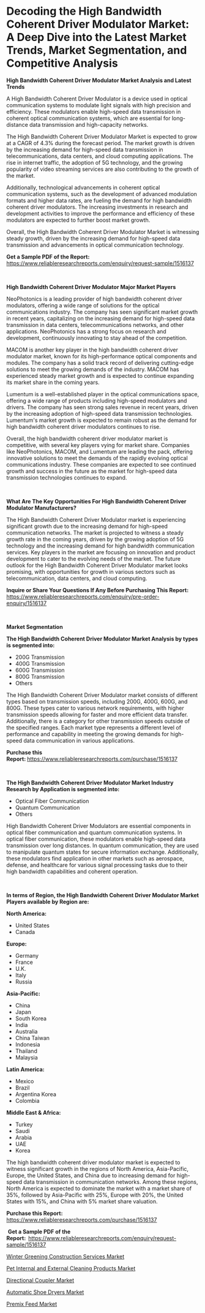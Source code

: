 <p><h1>Decoding the High Bandwidth Coherent Driver Modulator Market: A Deep Dive into the Latest Market Trends, Market Segmentation, and Competitive Analysis</h1></p><p><strong>High Bandwidth Coherent Driver Modulator Market Analysis and Latest Trends</strong></p>
<p><p>A High Bandwidth Coherent Driver Modulator is a device used in optical communication systems to modulate light signals with high precision and efficiency. These modulators enable high-speed data transmission in coherent optical communication systems, which are essential for long-distance data transmission and high-capacity networks.</p><p>The High Bandwidth Coherent Driver Modulator Market is expected to grow at a CAGR of 4.3% during the forecast period. The market growth is driven by the increasing demand for high-speed data transmission in telecommunications, data centers, and cloud computing applications. The rise in internet traffic, the adoption of 5G technology, and the growing popularity of video streaming services are also contributing to the growth of the market.</p><p>Additionally, technological advancements in coherent optical communication systems, such as the development of advanced modulation formats and higher data rates, are fueling the demand for high bandwidth coherent driver modulators. The increasing investments in research and development activities to improve the performance and efficiency of these modulators are expected to further boost market growth.</p><p>Overall, the High Bandwidth Coherent Driver Modulator Market is witnessing steady growth, driven by the increasing demand for high-speed data transmission and advancements in optical communication technology.</p></p>
<p><strong>Get a Sample PDF of the Report:&nbsp;</strong> <a href="https://www.reliableresearchreports.com/enquiry/request-sample/1516137">https://www.reliableresearchreports.com/enquiry/request-sample/1516137</a></p>
<p>&nbsp;</p>
<p><strong>High Bandwidth Coherent Driver Modulator Major Market Players</strong></p>
<p><p>NeoPhotonics is a leading provider of high bandwidth coherent driver modulators, offering a wide range of solutions for the optical communications industry. The company has seen significant market growth in recent years, capitalizing on the increasing demand for high-speed data transmission in data centers, telecommunications networks, and other applications. NeoPhotonics has a strong focus on research and development, continuously innovating to stay ahead of the competition.</p><p>MACOM is another key player in the high bandwidth coherent driver modulator market, known for its high-performance optical components and modules. The company has a solid track record of delivering cutting-edge solutions to meet the growing demands of the industry. MACOM has experienced steady market growth and is expected to continue expanding its market share in the coming years.</p><p>Lumentum is a well-established player in the optical communications space, offering a wide range of products including high-speed modulators and drivers. The company has seen strong sales revenue in recent years, driven by the increasing adoption of high-speed data transmission technologies. Lumentum's market growth is expected to remain robust as the demand for high bandwidth coherent driver modulators continues to rise.</p><p>Overall, the high bandwidth coherent driver modulator market is competitive, with several key players vying for market share. Companies like NeoPhotonics, MACOM, and Lumentum are leading the pack, offering innovative solutions to meet the demands of the rapidly evolving optical communications industry. These companies are expected to see continued growth and success in the future as the market for high-speed data transmission technologies continues to expand.</p></p>
<p>&nbsp;</p>
<p><strong>What Are The Key Opportunities For High Bandwidth Coherent Driver Modulator Manufacturers?</strong></p>
<p><p>The High Bandwidth Coherent Driver Modulator market is experiencing significant growth due to the increasing demand for high-speed communication networks. The market is projected to witness a steady growth rate in the coming years, driven by the growing adoption of 5G technology and the increasing demand for high bandwidth communication services. Key players in the market are focusing on innovation and product development to cater to the evolving needs of the market. The future outlook for the High Bandwidth Coherent Driver Modulator market looks promising, with opportunities for growth in various sectors such as telecommunication, data centers, and cloud computing.</p></p>
<p><strong>Inquire or Share Your Questions If Any Before Purchasing This Report:</strong> <a href="https://www.reliableresearchreports.com/enquiry/pre-order-enquiry/1516137">https://www.reliableresearchreports.com/enquiry/pre-order-enquiry/1516137</a></p>
<p>&nbsp;</p>
<p><strong>Market Segmentation</strong></p>
<p><strong>The High Bandwidth Coherent Driver Modulator Market Analysis by types is segmented into:</strong></p>
<p><ul><li>200G Transmission</li><li>400G Transmission</li><li>600G Transmission</li><li>800G Transmission</li><li>Others</li></ul></p>
<p><p>The High Bandwidth Coherent Driver Modulator market consists of different types based on transmission speeds, including 200G, 400G, 600G, and 800G. These types cater to various network requirements, with higher transmission speeds allowing for faster and more efficient data transfer. Additionally, there is a category for other transmission speeds outside of the specified ranges. Each market type represents a different level of performance and capability in meeting the growing demands for high-speed data communication in various applications.</p></p>
<p><strong>Purchase this Report:&nbsp;</strong><a href="https://www.reliableresearchreports.com/purchase/1516137">https://www.reliableresearchreports.com/purchase/1516137</a></p>
<p>&nbsp;</p>
<p><strong>The High Bandwidth Coherent Driver Modulator Market Industry Research by Application is segmented into:</strong></p>
<p><ul><li>Optical Fiber Communication</li><li>Quantum Communication</li><li>Others</li></ul></p>
<p><p>High Bandwidth Coherent Driver Modulators are essential components in optical fiber communication and quantum communication systems. In optical fiber communication, these modulators enable high-speed data transmission over long distances. In quantum communication, they are used to manipulate quantum states for secure information exchange. Additionally, these modulators find application in other markets such as aerospace, defense, and healthcare for various signal processing tasks due to their high bandwidth capabilities and coherent operation.</p></p>
<p>&nbsp;</p>
<p><strong>In terms of Region, the High Bandwidth Coherent Driver Modulator Market Players available by Region are:</strong></p>
<p>
    <p> <strong> North America: </strong>
        <ul>
            <li>United States</li>
            <li>Canada</li>
        </ul>
        </p> 
    <p> <strong> Europe: </strong>
        <ul>
            <li>Germany</li>
            <li>France</li>
            <li>U.K.</li>
            <li>Italy</li>
            <li>Russia</li>
        </ul>
        </p> 
    <p> <strong> Asia-Pacific: </strong>
        <ul>
            <li>China</li>
            <li>Japan</li>
            <li>South Korea</li>
            <li>India</li>
            <li>Australia</li>
            <li>China Taiwan</li>
            <li>Indonesia</li>
            <li>Thailand</li>
            <li>Malaysia</li>
        </ul>
        </p> 
    <p> <strong> Latin America: </strong>
        <ul>
            <li>Mexico</li>
            <li>Brazil</li>
            <li>Argentina Korea</li>
            <li>Colombia</li>
        </ul>
        </p> 
    <p> <strong> Middle East & Africa: </strong>
        <ul>
            <li>Turkey</li>
            <li>Saudi</li>
            <li>Arabia</li>
            <li>UAE</li>
            <li>Korea</li>
        </ul>
    </p>
    </p>
<p><p>The high bandwidth coherent driver modulator market is expected to witness significant growth in the regions of North America, Asia-Pacific, Europe, the United States, and China due to increasing demand for high-speed data transmission in communication networks. Among these regions, North America is expected to dominate the market with a market share of 35%, followed by Asia-Pacific with 25%, Europe with 20%, the United States with 15%, and China with 5% market share valuation.</p></p>
<p><strong>Purchase this Report: </strong><a href="https://www.reliableresearchreports.com/purchase/1516137">https://www.reliableresearchreports.com/purchase/1516137</a></p>
<p>&nbsp;<strong>Get a Sample PDF of the Report:&nbsp;&nbsp;</strong><a href="https://www.reliableresearchreports.com/enquiry/request-sample/1516137">https://www.reliableresearchreports.com/enquiry/request-sample/1516137</a></p>
<p><strong></strong></p>
<p><p><a href="https://changeable-paste-463.notion.site/Winter-Greening-Construction-Services-Market-Provides-a-Comprehensive-Analysis-Including-a-Macro-Ove-bd3a4707c1894ff48703efca87f50e6e">Winter Greening Construction Services Market</a></p><p><a href="https://florentine-yuzu-f42.notion.site/Pet-Internal-and-External-Cleaning-Products-Market-Size-Share-Trends-Analysis-Report-By-Applicati-a04131123ed5479994e92d1b007054c1">Pet Internal and External Cleaning Products Market</a></p><p><a href="https://view.publitas.com/reportprime-1/directional-coupler-market-size-focuses-on-market-dynamics-in-depth-analysis-and-future-projections-of-its-market-forecasted-for-period-from-2024-to-2031/">Directional Coupler Market</a></p><p><a href="https://fuschia-pecorino-a6d.notion.site/Automatic-Shoe-Dryers-Market-Challenges-Opportunities-and-Growth-Drivers-and-Major-Market-Players-f52db3a18a894491b7d50dfc3faf9fa2">Automatic Shoe Dryers Market</a></p><p><a href="https://view.publitas.com/reportprime-1/premix-feed-market-size-share-trends-analysis-report-by-material-by-type-by-end-user-by-region-and-segment-forecasts-2024-2031/">Premix Feed Market</a></p></p>